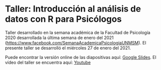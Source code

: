 # Taller: Introducción al análisis de datos con R para Psicólogos
Taller desarrollado en la semana académica de la Facultad de Psicología 2020 desarrollada la última semana de enero del 2021 (https://www.facebook.com/SemanaAcademicaPsicologiaUNMSM). El presente taller se desarrolló el miércoles 27 de enero del 2021.

Puede encontrar la versión online de las diapositivas aquí: [Google Slides](https://docs.google.com/presentation/d/1yZzyyso_rTUV7CrcmzAcqyyE5hbUoWRw5K8nqpSWYn0/).
El vídeo del taller se encuentra aquí: [Youtube](https://youtu.be/Laatq3pP3jY)
